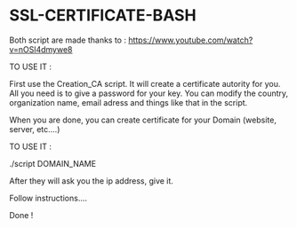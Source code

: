 # SSL-CERTIFICATE-BASH

Both script are made thanks to : https://www.youtube.com/watch?v=nOSl4dmywe8


TO USE IT :

First use the Creation_CA script. It will create a certificate autority for you.
All you need is to give a password for your key.
You can modify the country, organization name, email adress and things like that in the script. 

When you are done, you can create certificate for your Domain (website, server, etc....)

TO USE IT :

./script DOMAIN_NAME

After they will ask you the ip address, give it.

Follow instructions....

Done ! 
